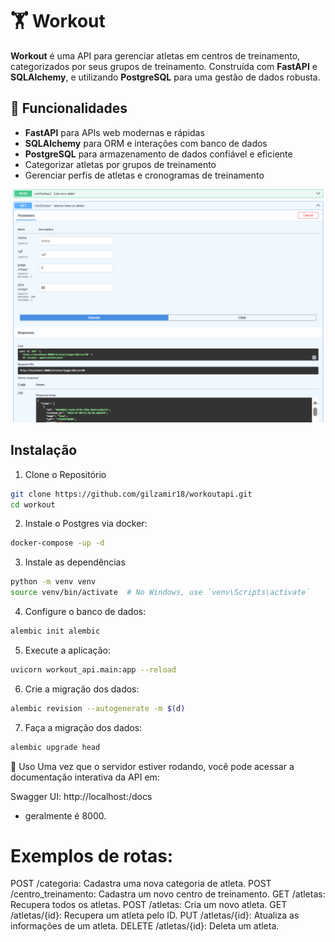 # 🏋️ Workout

**Workout** é uma API para gerenciar atletas em centros de treinamento, categorizados por seus grupos de treinamento. Construída com **FastAPI** e **SQLAlchemy**, e utilizando **PostgreSQL** para uma gestão de dados robusta.

## 🚀 Funcionalidades

- **FastAPI** para APIs web modernas e rápidas
- **SQLAlchemy** para ORM e interações com banco de dados
- **PostgreSQL** para armazenamento de dados confiável e eficiente
- Categorizar atletas por grupos de treinamento
- Gerenciar perfis de atletas e cronogramas de treinamento

![](api.png)

## Instalação

1. Clone o Repositório

```bash
git clone https://github.com/gilzamir18/workoutapi.git
cd workout
```

2. Instale o Postgres via docker:

```bash
docker-compose -up -d
```


3. Instale as dependências

```bash
python -m venv venv
source venv/bin/activate  # No Windows, use `venv\Scripts\activate`
```

4. Configure o banco de dados:

```bash
alembic init alembic
```

5. Execute a aplicação:

```bash
uvicorn workout_api.main:app --reload
```

6. Crie a migração dos dados:

```bash
alembic revision --autogenerate -m $(d)
```

7. Faça a migração dos dados:
```bash
alembic upgrade head
```

📖 Uso
Uma vez que o servidor estiver rodando, você pode acessar a documentação interativa da API em:

Swagger UI: http://localhost:<port>/docs

* <port> geralmente é 8000.

# Exemplos de rotas:
POST /categoria: Cadastra uma nova categoria de atleta.
POST /centro_treinamento: Cadastra um novo centro de treinamento.
GET /atletas: Recupera todos os atletas.
POST /atletas: Cria um novo atleta.
GET /atletas/{id}: Recupera um atleta pelo ID.
PUT /atletas/{id}: Atualiza as informações de um atleta.
DELETE /atletas/{id}: Deleta um atleta.
